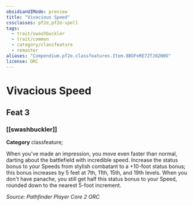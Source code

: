 ```yaml
---
obsidianUIMode: preview
title: "Vivacious Speed"
cssclasses: pf2e,pf2e-spell
tags:
  - trait/swashbuckler
  - trait/common
  - category/classfeature
  - remaster
aliases: "Compendium.pf2e.classfeatures.Item.8BOFeRE7ZfJ02N0O"
license: ORC
---
```

# Vivacious Speed
## Feat 3
### [[swashbuckler]]

**Category** classfeature; 




When you've made an impression, you move even faster than normal, darting about the battlefield with incredible speed. Increase the status bonus to your Speeds from stylish combatant to a +10-foot status bonus; this bonus increases by 5 feet at 7th, 11th, 15th, and 19th levels. When you don't have panache, you still get half this status bonus to your Speed, rounded down to the nearest 5-foot increment.

*Source: Pathfinder Player Core 2*
*ORC*
